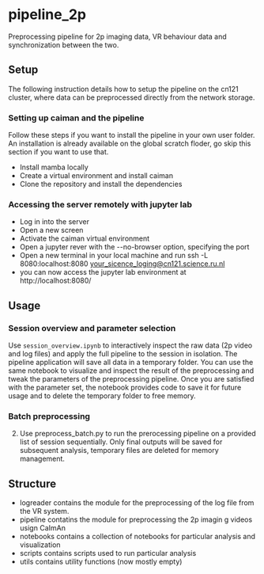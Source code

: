 # pipeline_2p
Preprocessing pipeline for 2p imaging data, VR behaviour data and synchronization between the two.

## Setup

The following instruction details how to setup the pipeline on the cn121 cluster, where data can be preprocessed directly from the network storage.

### Setting up caiman and the pipeline

Follow these steps if you want to install the pipeline in your own user folder. An installation is already available on the global scratch floder, go skip this section if you want to use that.

- Install mamba locally
- Create a virtual environment and install caiman
- Clone the repository and install the dependencies

### Accessing the server remotely with jupyter lab

- Log in into the server
- Open a new screen
- Activate the caiman virtual environment
- Open a jupyter rever with the --no-browser option, specifying the port
- Open a new terminal in your local machine and run ssh -L 8080:localhost:8080 your_sicence_loging@cn121.science.ru.nl
- you can now access the jupyter lab environment at http://localhost:8080/


## Usage 

### Session overview and parameter selection
    
Use `session_overview.ipynb` to interactively inspect the raw data (2p video and log files) and apply the full pipeline to the session in isolation. The pipeline application will save all data in a temporary folder. You can use the same notebook to visualize and inspect the result of the preprocessing and tweak the parameters of the preprocessing pipeline. Once you are satisfied with the parameter set, the notebook provides code to save it for future usage and to delete the temporary folder to free memory.
    
### Batch preprocessing 

2. Use preprocess_batch.py to run the prerocessing pipeline on a provided list of session sequentially. Only final outputs will be saved for subsequent analysis, temporary files are deleted for memory management.

## Structure

- logreader contains the module for the preprocessing of the log file from the VR system.
- pipeline contatins the module for preprocessing the 2p imagin g videos usign CaImAn
- notebooks contains a collection of notebooks for particular analysis and visualization
- scripts contains scripts used to run particular analysis
- utils contains utility functions (now mostly empty)
